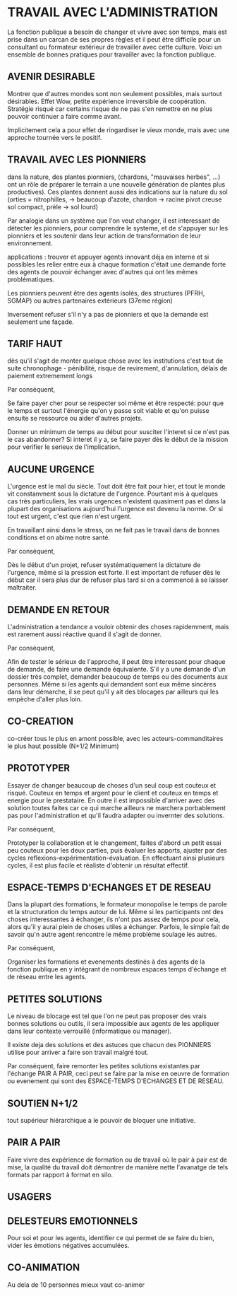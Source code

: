 # TRAVAIL AVEC L'ADMINISTRATION

La fonction publique a besoin de changer et vivre avec son temps, mais est prise dans un carcan de ses propres règles et il peut être difficile pour un consultant ou formateur extérieur de travailler avec cette culture. Voici un ensemble de bonnes pratiques pour travailler avec la fonction publique.


## AVENIR DESIRABLE

Montrer que d'autres mondes sont non seulement possibles, mais surtout désirables. Effet Wow, petite expérience irreversible de coopération. Stratégie risqué car certains risque de ne pas s'en remettre en ne plus pouvoir continuer a faire comme avant. 

Implicitement cela a pour effet de ringardiser le vieux monde, mais avec une approche tournée vers le positif.

## TRAVAIL AVEC LES PIONNIERS

dans la nature, des plantes pionniers, (chardons, "mauvaises herbes",  ...) ont un rôle de préparer le terrain a une nouvelle génération de plantes plus productives). Ces plantes donnent aussi des indications sur la nature du sol (orties = nitrophilles, -> beaucoup d'azote, chardon -> racine pivot creuse sol compact, prèle -> sol lourd)

Par analogie dans un système que l'on veut changer, il est interessant de détecter les pionniers, pour comprendre le systeme, et de s'appuyer sur les pionniers et les soutenir dans leur action de transformation de leur environnement.

applications : trouver et appuyer agents innovant déja en interne et si possibles les relier entre eux à chaque formation c'était une demande forte des agents de pouvoir échanger avec d'autres  qui ont les mêmes problématiques.

Les pionniers peuvent être des agents isolés, des structures (PFRH, SGMAP) ou autres partenaires extérieurs (37eme région)

Inversement refuser s'il n'y a pas de pionniers et que la demande est seulement une façade.

## TARIF HAUT

dès qu'il s'agit de monter quelque chose avec les institutions c'est tout de suite chronophage - pénibilité, risque de revirement, d'annulation, délais de paiement extremement longs

Par conséquent,

Se faire payer cher pour se respecter soi même et être respecté: pour que le temps et surtout l'énergie qu'on y passe soit viable et qu'on puisse ensuite se ressource ou aider d'autres projets.

Donner un minimum de temps au début pour susciter l'interet si ce n'est pas le cas abandonner? Si interet il y a, se faire payer dès le début de la mission pour verifier le serieux de l'implication.

## AUCUNE URGENCE

L'urgence est le mal du siècle. Tout doit être fait pour hier, et tout le monde vit constamment sous la dictature de l'urgence. Pourtant mis à quelques cas très particuliers,  les vrais urgences n'existent quasiment pas et dans la plupart des organisations aujourd'hui l'urgence est devenu la norme. Or si tout est urgent, c'est que rien n'est urgent.

En travaillant ainsi dans le stress, on ne fait pas le travail dans de bonnes conditions et on abime notre santé.

Par conséquent,

Dès le début d'un projet, refuser systématiquement la dictature de l'urgence, même si la pression est forte. Il est important de refuser dès le début car il sera plus dur de refuser plus tard si on a commencé à se laisser maltraiter.

## DEMANDE EN RETOUR

L'administration a tendance a vouloir obtenir des choses rapidemment, mais est rarement aussi réactive quand il s'agit de donner. 

Par conséquent,

Afin de tester le sérieux de l'approche, il peut être interessant pour chaque de demande, de faire une demande équivalente. S'il y a une demande d'un dossier très complet, demander beaucoup de temps ou des documents aux personnes. Même si les agents qui demandent sont eux même sincères dans leur démarche, il se peut qu'il y ait des blocages par ailleurs qui les empèche d'aller plus loin.

## CO-CREATION

co-créer tous le plus en amont possible, avec les acteurs-commanditaires le plus haut possible (N+1/2 Minimum)

## PROTOTYPER

Essayer de changer beaucoup de choses d'un seul coup est couteux et risqué. Couteux en temps et argent pour le client et couteux en temps et energie pour le prestataire. En outre il est impossible d'arriver avec des solution toutes faites car ce qui marche ailleurs ne marchera porbablement pas pour l'administration et qu'il faudra adapter ou invernter des solutions.

Par conséquent, 

Prototyper la collaboration et le changement, faites d'abord un petit essai peu couteux pour les deux parties, puis évaluer les apports, ajuster par des cycles reflexions-expérimentation-évaluation. En effectuant ainsi plusieurs cycles, il est plus facile et réaliste d'obtenir un résultat effectif.

## ESPACE-TEMPS D'ECHANGES ET DE RESEAU

Dans la plupart des formations, le formateur monopolise le temps de parole et la structuration du temps autour de lui. Même si les participants ont des choses interessantes à échanger, ils n'ont pas assez de temps pour cela, alors qu'il y aurai plein de choses utiles a échanger. Parfois, le simple fait de savoir qu'n autre agent rencontre le même problème soulage les autres.

Par conséquent, 

Organiser les formations et evenements destinés à des agents de la fonction publique en y intégrant de nombreux espaces temps d'échange et de réseau entre les agents.

## PETITES SOLUTIONS

Le niveau de blocage est tel que l'on ne peut pas proposer des vrais bonnes solutions ou outils, il sera impossible aux agents de les appliquer dans leur contexte verrouillé (informatique ou manager). 

Il existe deja des solutions et des astuces que chacun des PIONNIERS utilise pour arriver a faire son travail malgré tout.

Par conséquent, faire remonter les petites solutions existantes par l'échange PAIR A PAIR, ceci peut se faire par la mise en oeuvre de formation ou evenement qui sont des ESPACE-TEMPS D'ECHANGES ET DE RESEAU.


## SOUTIEN N+1/2

tout supérieur hiérarchique a le pouvoir de bloquer une initiative.

## PAIR A PAIR

Faire vivre des expérience de formation ou de travail où le pair à pair est de mise, la qualité du travail doit démontrer de manière nette l'avanatge de tels formats par rapport à format en silo.

## USAGERS

## DELESTEURS EMOTIONNELS

Pour soi et pour les agents, identifier ce qui permet de se faire du bien, vider les émotions négatives accumulées.


## CO-ANIMATION

Au dela de 10 personnes mieux vaut co-animer



